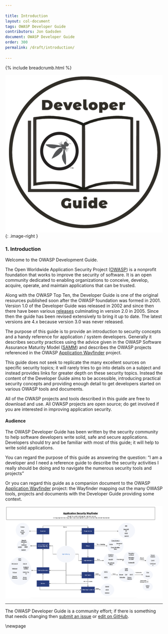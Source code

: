 ```yaml
---

title: Introduction
layout: col-document
tags: OWASP Developer Guide
contributors: Jon Gadsden
document: OWASP Developer Guide
order: 300
permalink: /draft/introduction/

---
```


{% include breadcrumb.html %}

<style type="text/css">
.image-right {
  height: 180px;
  display: block;
  margin-left: auto;
  margin-right: auto;
  float: right;
}
</style>

![Developer Guide](assets/images/dg_logo.png "OWASP Developer Guide"){: .image-right }

### 1. Introduction

Welcome to the OWASP Development Guide.

The Open Worldwide Application Security Project ([OWASP][about]) is a nonprofit foundation
that works to improve the security of software.
It is an open community dedicated to enabling organizations to
conceive, develop, acquire, operate, and maintain applications that can be trusted.

Along with the OWASP Top Ten, the Developer Guide is one of the original resources
published soon after the OWASP foundation was formed in 2001.
Version 1.0 of the Developer Guide was released in 2002
and since then there have been various [releases][versions] culminating in version 2.0 in 2005.
Since then the guide has been revised extensively to bring it up to date.
The latest versions are 4.x because version 3.0 was never released.

The purpose of this guide is to provide an introduction to security concepts
and a handy reference for application / system developers.
Generally it describes security practices using the advice given in the
OWASP Software Assurance Maturity Model ([SAMM][samm]) and describes the OWASP projects
referenced in the OWASP [Application Wayfinder][wayfinder] project.

This guide does not seek to replicate the many excellent sources on specific security topics;
it will rarely tries to go into details on a subject and instead provides links for greater depth on these security topics.
Instead the content of the Developer Guide aims to be accessible, introducing  practical security concepts
and providing enough detail to get developers started on various OWASP tools and documents.

All of the OWASP projects and tools described in this guide are free to download and use.
All OWASP projects are open source; do get involved if you are interested in improving application security.

#### Audience

The OWASP Developer Guide has been written by the security community to help software developers write solid,
safe and secure applications.
Developers should try and be familiar with most of this guide; it will help to write solid applications.

You can regard the purpose of this guide as answering the question:
 “I am a developer and I need a reference guide to describe the security activities I really should be doing
 and to navigate the numerous security tools and projects”

Or you can regard this guide as a companion document to the OWASP [Application Wayfinder][wayfinder] project:
the Wayfinder mapping out the many OWASP tools, projects and documents with the Developer Guide providing some context.

[![Application Wayfinder Diagram](../assets/images/owasp-wayfinder.png "OWASP Application Wayfinder")](https://owasp.org/www-project-integration-standards/)

----

The OWASP Developer Guide is a community effort; if there is something that needs changing
then [submit an issue][issue03] or [edit on GitHub][edit03].

[about]: https://owasp.org/about/
[edit03]: https://github.com/OWASP/www-project-developer-guide/blob/main/draft/03-introduction.md
[issue03]: https://github.com/OWASP/www-project-developer-guide/issues/new?labels=enhancement&template=request.md&title=Update:%2003-introduction
[samm]: https://owaspsamm.org/about/
[versions]: https://github.com/OWASP/DevGuide/wiki#old-versions
[wayfinder]: https://owasp.org/www-project-integration-standards/

\newpage
